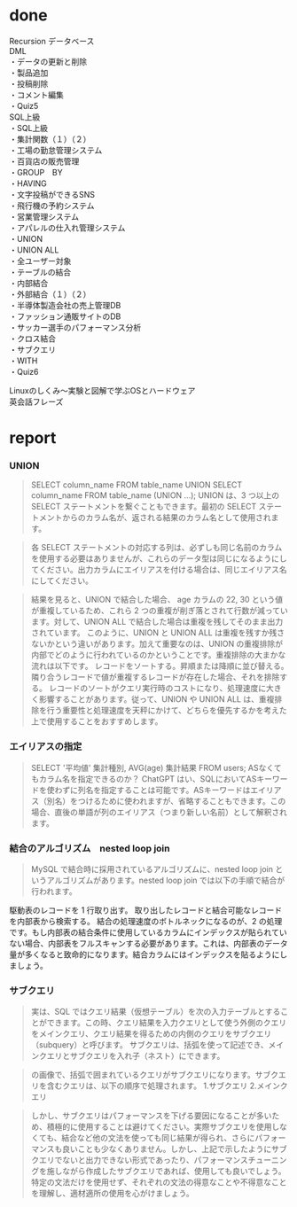 # done 
Recursion データベース</br>
DML</br>
・データの更新と削除</br>
・製品追加</br>
・投稿削除</br>
・コメント編集</br>
・Quiz5</br>
SQL上級</br>
・SQL上級</br>
・集計関数（１）（２）</br>
・工場の勤怠管理システム</br>
・百貨店の販売管理</br>
・GROUP　BY</br>
・HAVING</br>
・文字投稿ができるSNS</br>
・飛行機の予約システム</br>
・営業管理システム</br>
・アパレルの仕入れ管理システム</br>
・UNION</br>
・UNION ALL</br>
・全ユーザー対象</br>
・テーブルの結合</br>
・内部結合</br>
・外部結合（１）（２）</br>
・半導体製造会社の売上管理DB</br>
・ファッション通販サイトのDB</br>
・サッカー選手のパフォーマンス分析</br>
・クロス結合</br>
・サブクエリ</br>
・WITH</br>
・Quiz6</br>

Linuxのしくみ〜実験と図解で学ぶOSとハードウェア</br>
英会話フレーズ</br>

# report
### UNION
>SELECT column_name FROM table_name UNION SELECT column_name FROM table_name (UNION ...);
UNION は、3 つ以上の SELECT ステートメントを繋ぐこともできます。最初の SELECT ステートメントからのカラム名が、返される結果のカラム名として使用されます。

>各 SELECT ステートメントの対応する列は、必ずしも同じ名前のカラムを使用する必要はありませんが、これらのデータ型は同じになるようにしてください。出力カラムにエイリアスを付ける場合は、同じエイリアス名にしてください。

>結果を見ると、UNION で結合した場合、 age カラムの 22, 30 という値が重複しているため、これら 2 つの重複が削ぎ落とされて行数が減っています。対して、UNION ALL で結合した場合は重複を残してそのまま出力されています。
このように、UNION と UNION ALL は重複を残すか残さないかという違いがあります。加えて重要なのは、UNION の重複排除が内部でどのように行われているのかということです。重複排除の大まかな流れは以下です。
レコードをソートする。昇順または降順に並び替える。
隣り合うレコードで値が重複するレコードが存在した場合、それを排除する。
レコードのソートがクエリ実行時のコストになり、処理速度に大きく影響することがあります。従って、UNION や UNION ALL は、重複排除を行う重要性と処理速度を天秤にかけて、どちらを優先するかを考えた上で使用することをおすすめします。

### エイリアスの指定
>SELECT '平均値' 集計種別, AVG(age) 集計結果 FROM users;
ASなくてもカラム名を指定できるのか？
ChatGPT
はい、SQLにおいてASキーワードを使わずに列名を指定することは可能です。ASキーワードはエイリアス（別名）をつけるために使われますが、省略することもできます。この場合、直後の単語が列のエイリアス（つまり新しい名前）として解釈されます。

### 結合のアルゴリズム　nested loop join
>MySQL で結合時に採用されているアルゴリズムに、nested loop join というアルゴリズムがあります。nested loop join では以下の手順で結合が行われます。

駆動表のレコードを 1 行取り出す。
取り出したレコードと結合可能なレコードを内部表から検索する。
結合の処理速度のボトルネックになるのが、2 の処理です。もし内部表の結合条件に使用しているカラムにインデックスが貼られていない場合、内部表をフルスキャンする必要があります。これは、内部表のデータ量が多くなると致命的になります。結合カラムにはインデックスを貼るようにしましょう。

### サブクエリ
>実は、SQL ではクエリ結果（仮想テーブル）を次の入力テーブルとすることができます。この時、クエリ結果を入力クエリとして使う外側のクエリをメインクエリ、クエリ結果を得るための内側のクエリをサブクエリ（subquery）と呼びます。
サブクエリは、括弧を使って記述でき、メインクエリとサブクエリを入れ子（ネスト）にできます。

>の画像で、括弧で囲まれているクエリがサブクエリになります。サブクエリを含むクエリは、以下の順序で処理されます。
1.サブクエリ
2.メインクエリ

>しかし、サブクエリはパフォーマンスを下げる要因になることが多いため、積極的に使用することは避けてください。実際サブクエリを使用しなくても、結合など他の文法を使っても同じ結果が得られ、さらにパフォーマンスも良いことも少なくありません。しかし、上記で示したようにサブクエリでないと出力できない形式であったり、パフォーマンスチューニングを施しながら作成したサブクエリであれば、使用しても良いでしょう。特定の文法だけを使用せず、それぞれの文法の得意なことや不得意なことを理解し、適材適所の使用を心がけましょう。